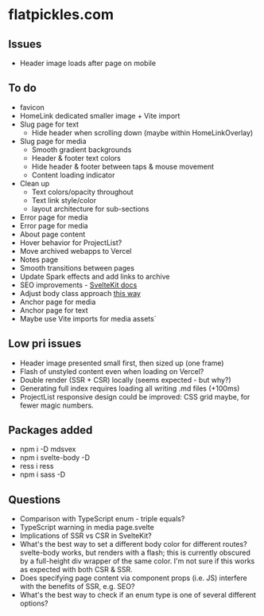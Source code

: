 # flatpickles.com

## Issues
* Header image loads after page on mobile

## To do
* favicon
* HomeLink dedicated smaller image + Vite import
* Slug page for text
    * Hide header when scrolling down (maybe within HomeLinkOverlay)
* Slug page for media
    * Smooth gradient backgrounds
    * Header & footer text colors
    * Hide header & footer between taps & mouse movement
    * Content loading indicator
* Clean up
    * Text colors/opacity throughout
    * Text link style/color
    * layout architecture for sub-sections
* Error page for media
* Error page for media
* About page content
* Hover behavior for ProjectList?
* Move archived webapps to Vercel
* Notes page
* Smooth transitions between pages
* Update Spark effects and add links to archive
* SEO improvements - [SvelteKit docs](https://kit.svelte.dev/docs/seo)
* Adjust body class approach [this way](https://github.com/sveltejs/svelte/issues/3105#issuecomment-1373889014)
* Anchor page for media
* Anchor page for text
* Maybe use Vite imports for media assets`

## Low pri issues
* Header image presented small first, then sized up (one frame)
* Flash of unstyled content even when loading on Vercel?
* Double render (SSR + CSR) locally (seems expected - but why?)
* Generating full index requires loading all writing .md files (+100ms)
* ProjectList responsive design could be improved: CSS grid maybe, for fewer magic numbers.

## Packages added
* npm i -D mdsvex
* npm i svelte-body -D
* ress i ress
* npm i sass -D

## Questions
* Comparison with TypeScript enum - triple equals?
* TypeScript warning in media page.svelte
* Implications of SSR vs CSR in SvelteKit?
* What's the best way to set a different body color for different routes? svelte-body works, but renders with a flash; this is currently obscured by a full-height div wrapper of the same color. I'm not sure if this works as expected with both CSR & SSR.
* Does specifying page content via component props (i.e. JS) interfere with the benefits of SSR, e.g. SEO?
* What's the best way to check if an enum type is one of several different options?